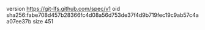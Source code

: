 version https://git-lfs.github.com/spec/v1
oid sha256:fabe708d457b28366fc4d08a56d753de37f4d9b719fec19c9ab57c4aa07ee37b
size 451
